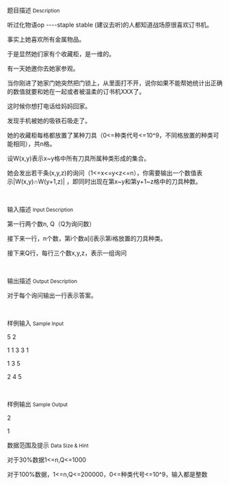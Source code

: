 <div class="panel panel-default">
<div class="area-title">
<span>
题目描述
<small>Description</small>
</span></div>
<div class="panel-body">

<p>听过化物语op ----staple stable (建议去听)的人都知道战场原很喜欢订书机。</p><p>事实上她喜欢所有金属物品。</p><p>于是显然她们家有个收藏柜，是一维的。</p><p>有一天她邀你去她家参观。</p><p>当你刚进了她家门她突然把门锁上，从里面打不开，说你如果不能帮她统计出正确的数值就要和她在一起或者被温柔的订书机XXX了。</p><p>这时候你想打电话给妈妈回家。</p><p>发现手机被她的吸铁石吸走了。</p><p>她的收藏柜每格都放置了某种刀具（0&lt;=种类代号&lt;=10^9，不同格放置的种类可能相同），共n格。</p><p>设W(x,y)表示x~y格中所有刀具所属种类形成的集合。</p><p>她会发出若干条(x,y,z)的询问（1&lt;=x&lt;=y&lt;z&lt;=n），你需要输出一个数值表示|W(x,y)∩W(y+1,z)| ，即同时出现在第x~y和第y+1~z格中的刀具种数。</p><p><br></p>

</div>
</div>

<div class="panel panel-default">
<div class="area-title">
<span>
输入描述
<small>Input Description</small>
</span></div>
<div class="panel-body">
<p>第一行两个数n, Q（Q为询问数）</p><p>接下来一行，n个数，第i个数a[i]表示第i格放置的刀具种类。</p><p>接下来Q行，每行三个数x,y,z，表示一组询问</p><p><br></p>

</div>
</div>
<div  class="panel panel-default">
<div class="area-title">
<span>
输出描述
<small>Output Description</small>
</span></div>
<div class="panel-body">

<p>对于每个询问输出一行表示答案。</p><p><br/></p>

</div>
</div>


<div class="panel panel-default">
<div class="area-title">
<span>
样例输入
<small>Sample Input</small>
</span></div>
<div class="panel-body">
<p>5 2</p><p>1 1 3 3 1</p><p>1 3 5</p><p>2 4 5</p><p><br></p>

</div>
</div>

<div class="panel panel-default">
<div class="area-title">
<span>
样例输出
<small>Sample Output</small>
</span></div>
<div class="panel-body">
<p>2<br></p><p>1</p>

</div>
</div>

<div class="panel panel-default">
<div class="area-title">
<span>
数据范围及提示
<small>Data Size & Hint</small>
</span></div>
<div class="panel-body">
<p>对于30%数据1&lt;=n,Q&lt;=1000</p><p>对于100%数据，1&lt;=n,Q&lt;=200000，0&lt;=种类代号&lt;=10^9，输入都是整数</p><p><br></p>
</div>
</div>